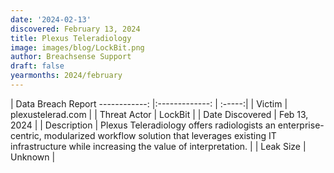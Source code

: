 ```yaml
---
date: '2024-02-13'
discovered: February 13, 2024
title: Plexus Teleradiology
image: images/blog/LockBit.png
author: Breachsense Support
draft: false
yearmonths: 2024/february
---
```



| Data Breach Report
------------:     |:-------------:    | :-----:|
| Victim      | plexustelerad.com      | 
| Threat Actor      | LockBit      | 
| Date Discovered      | Feb 13, 2024      | 
| Description      | Plexus Teleradiology offers radiologists an enterprise-centric, modularized workflow solution that leverages existing IT infrastructure while increasing the value of interpretation.      | 
| Leak Size      | Unknown      | 

